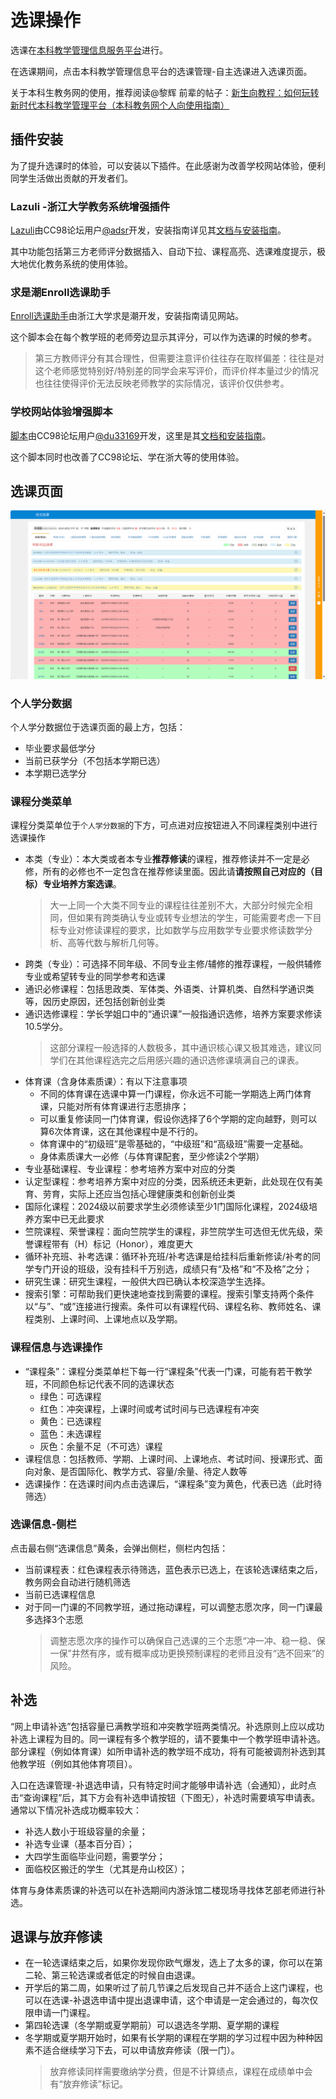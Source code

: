 # 选课操作

选课在[本科教学管理信息服务平台](http://zdbk.zju.edu.cn)进行。

在选课期间，点击本科教学管理信息平台的选课管理-自主选课进入选课页面。

关于本科生教务网的使用，推荐阅读@黎辉 前辈的帖子：[新生向教程：如何玩转新时代本科教学管理平台（本科教务网个人向使用指南）](https://zjuers.com/rd?url=https://www.cc98.org/topic/6241646 )

## 插件安装

为了提升选课时的体验，可以安装以下插件。在此感谢为改善学校网站体验，便利同学生活做出贡献的开发者们。

### Lazuli -浙江大学教务系统增强插件

[Lazuli](https://zjuers.com/rd?url=https://www.cc98.org/topic/5821806&mode=1)由CC98论坛用户[@adsr](https://zjuers.com/rd?url=https://www.cc98.org/user/id/672666&mode=1)开发，安装指南详见其[文档与安装指南](https://zjuers.com/rd?url=https://www.cc98.org/topic/5821806&mode=1)。

其中功能包括第三方老师评分数据插入、自动下拉、课程高亮、选课难度提示，极大地优化教务系统的使用体验。

### 求是潮Enroll选课助手

[Enroll选课助手](https://www.qsc.zju.edu.cn/Enroll)由浙江大学求是潮开发，安装指南请见网站。

这个脚本会在每个教学班的老师旁边显示其评分，可以作为选课的时候的参考。

> 第三方教师评分有其合理性，但需要注意评价往往存在取样偏差：往往是对这个老师感觉特别好/特别差的同学会来写评价，而评价样本量过少的情况也往往使得评价无法反映老师教学的实际情况，该评价仅供参考。

### 学校网站体验增强脚本

[脚本](https://zjuers.com/rd?url=https://www.cc98.org/topic/5439617&mode=1)由CC98论坛用户[@du33169](https://zjuers.com/rd?url=https://www.cc98.org/user/id/623451&mode=1)开发，这里是其[文档和安装指南](http://zjuwebx.pages.zjusct.io/#/)。

这个脚本同时也改善了CC98论坛、学在浙大等的使用体验。

## 选课页面

![course_select](../assets/选课页面.jpg)

### 个人学分数据

个人学分数据位于选课页面的最上方，包括：

- 毕业要求最低学分
- 当前已获学分（不包括本学期已选）
- 本学期已选学分

### 课程分类菜单

课程分类菜单位于`个人学分数据`的下方，可点进对应按钮进入不同课程类别中进行选课操作

- 本类（专业）：本大类或者本专业**推荐修读**的课程，推荐修读并不一定是必修，所有的必修也不一定包含在推荐修读里面。因此请**请按照自己对应的（目标）专业培养方案选课**。
  > 大一上同一个大类不同专业的课程往往差别不大，大部分时候完全相同，但如果有跨类确认专业或转专业想法的学生，可能需要考虑一下目标专业对修读课程的要求，比如数学与应用数学专业要求修读数学分析、高等代数与解析几何等。
- 跨类（专业）：可选择不同年级、不同专业主修/辅修的推荐课程，一般供辅修专业或希望转专业的同学参考和选课
- 通识必修课程：包括思政类、军体类、外语类、计算机类、自然科学通识类等，因历史原因，还包括创新创业类
- 通识选修课程：学长学姐口中的“通识课”一般指通识选修，培养方案要求修读10.5学分。
  > 这部分课程一般选择的人数极多，其中通识核心课又极其难选，建议同学们在其他课程选完之后用感兴趣的通识选修课填满自己的课表。
- 体育课（含身体素质课）：有以下注意事项
    - 不同的体育课在选课中算一门课程，你永远不可能一学期选上两门体育课，只能对所有体育课进行志愿排序；
    - 可以重复修读同一门体育课，假设你选择了6个学期的定向越野，则可以算6次体育课，这在其他课程中是不行的。
    - 体育课中的“初级班”是零基础的，“中级班”和“高级班”需要一定基础。
    - 身体素质课大一必修（与体育课配套，至少修读2个学期）
- 专业基础课程、专业课程：参考培养方案中对应的分类
- 认定型课程：参考培养方案中对应的分类，因系统还未更新，此处现在仅有美育、劳育，实际上还应当包括心理健康类和创新创业类
- 国际化课程：2024级以前要求学生必须修读至少1门国际化课程，2024级培养方案中已无此要求
- 竺院课程、荣誉课程：面向竺院学生的课程，非竺院学生可选但无优先级，荣誉课程带有（H）标记（Honor），难度更大
- 循环补充班、补考选课：循环补充班/补考选课是给挂科后重新修读/补考的同学专门开设的班级，没有挂科千万别选，成绩只有“及格”和“不及格”之分；
- 研究生课：研究生课程，一般供大四已确认本校深造学生选择。
- 搜索引擎：可帮助我们更快速地查找到需要的课程。搜索引擎支持两个条件以“与”、“或”连接进行搜索。条件可以有课程代码、课程名称、教师姓名、课程类别、上课时间、上课地点以及学期。

### 课程信息与选课操作

- “课程条”：课程分类菜单栏下每一行“课程条”代表一门课，可能有若干教学班，不同颜色标记代表不同的选课状态
    - 绿色：可选课程
    - 红色：冲突课程，上课时间或考试时间与已选课程有冲突
    - 黄色：已选课程
    - 蓝色：未选课程
    - 灰色：余量不足（不可选）课程
- 课程信息：包括教师、学期、上课时间、上课地点、考试时间、授课形式、面向对象、是否国际化、教学方式、容量/余量、待定人数等
- 选课操作：在选课时间内点击选课后，“课程条”变为黄色，代表已选（此时待筛选）

### 选课信息-侧栏

点击最右侧“选课信息”黄条，会弹出侧栏，侧栏内包括：

- 当前课程表：红色课程表示待筛选，蓝色表示已选上，在该轮选课结束之后，教务网会自动进行随机筛选
- 当前已选课程信息
- 对于同一门课的不同教学班，通过拖动课程，可以调整志愿次序，同一门课最多选择3个志愿
  > 调整志愿次序的操作可以确保自己选课的三个志愿“冲一冲、稳一稳、保一保”井然有序，或有概率成功更换预制课程的老师且没有“选不回来”的风险。

## 补选

“网上申请补选”包括容量已满教学班和冲突教学班两类情况。补选原则上应以成功补选上课程为目的。同一课程有多个教学班的，请不要集中一个教学班申请补选。部分课程（例如体育课）如所申请补选的教学班不成功，将有可能被调剂补选到其他教学班（例如其他体育项目）。

入口在选课管理-补退选申请，只有特定时间才能够申请补选（会通知），此时点击“查询课程”后，其下方会有补选申请按钮（下图无），补选时需要填写申请表。通常以下情况补选成功概率较大：

- 补选人数小于班级容量的余量；
- 补选专业课（基本百分百）；
- 大四学生面临毕业问题，需要学分；
- 面临校区搬迁的学生（尤其是舟山校区）；

体育与身体素质课的补选可以在补选期间内游泳馆二楼现场寻找体艺部老师进行补选。

## 退课与放弃修读

- 在一轮选课结束之后，如果你发现你欧气爆发，选上了太多的课，你可以在第二轮、第三轮选课或者低定的时候自由退课。
- 开学后的第二周，如果听过了前几节课之后发现自己并不适合上这门课程，也可以在选课-补退选申请中提出退课申请，这个申请是一定会通过的，每次仅限申请一门课程。
- 第四轮选课（冬学期或夏学期前）可以退选冬学期、夏学期的课程
- 冬学期或夏学期开始时，如果有长学期的课程在学期的学习过程中因为种种因素不适合继续学习下去，可以申请放弃修读（限一门）。
  > 放弃修读同样需要缴纳学分费，但是不计算绩点，课程在成绩单中会有“放弃修读”标记。
